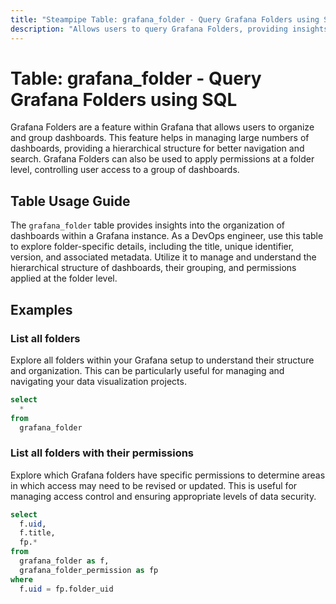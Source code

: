 ```yaml
---
title: "Steampipe Table: grafana_folder - Query Grafana Folders using SQL"
description: "Allows users to query Grafana Folders, providing insights into the structure and organization of dashboards within a Grafana instance."
---
```


# Table: grafana_folder - Query Grafana Folders using SQL

Grafana Folders are a feature within Grafana that allows users to organize and group dashboards. This feature helps in managing large numbers of dashboards, providing a hierarchical structure for better navigation and search. Grafana Folders can also be used to apply permissions at a folder level, controlling user access to a group of dashboards.

## Table Usage Guide

The `grafana_folder` table provides insights into the organization of dashboards within a Grafana instance. As a DevOps engineer, use this table to explore folder-specific details, including the title, unique identifier, version, and associated metadata. Utilize it to manage and understand the hierarchical structure of dashboards, their grouping, and permissions applied at the folder level.

## Examples

### List all folders
Explore all folders within your Grafana setup to understand their structure and organization. This can be particularly useful for managing and navigating your data visualization projects.

```sql
select
  *
from
  grafana_folder
```

### List all folders with their permissions
Explore which Grafana folders have specific permissions to determine areas in which access may need to be revised or updated. This is useful for managing access control and ensuring appropriate levels of data security.

```sql
select
  f.uid,
  f.title,
  fp.*
from
  grafana_folder as f,
  grafana_folder_permission as fp
where
  f.uid = fp.folder_uid
```